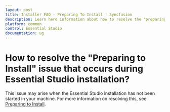 ```yaml
---
layout: post
title: Installer FAQ - Preparing To Install | Syncfusion
description: Learn here information about how to resolve the "preparing to install" issue that occurs during essential studio installation
platform: common
control: Essential Studio
documentation: ug
---
```


# How to resolve the "Preparing to Install" issue that occurs during Essential Studio installation?

This issue may arise when the Essential Studio installation has not been started in your machine. For more information on resolving this, see [Preparing to Install](https://www.syncfusion.com/kb/5119/how-to-solve-the-preparing-to-install-issue).

